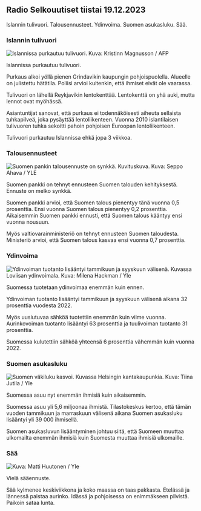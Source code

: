 ## Radio Selkouutiset tiistai 19.12.2023

Islannin tulivuori. Talousennusteet. Ydinvoima. Suomen asukasluku. Sää.

### Islannin tulivuori

![Islannissa purkautuu tulivuori. Kuva: Kristinn Magnusson / AFP](https://images.cdn.yle.fi/image/upload/c_crop,h_1395,w_2480,x_0,y_258/ar_1.7777777777777777,c_fill,g_faces,h_675,w_1200/dpr_1.0/q_auto:eco/f_auto/fl_lossy/v1702985177/39-121778965817d7552de6)

Islannissa purkautuu tulivuori.

Purkaus alkoi yöllä pienen Grindavikin kaupungin pohjoispuolella. Alueelle on julistettu hätätila. Poliisi arvioi kuitenkin, että ihmiset eivät ole vaarassa.

Tulivuori on lähellä Reykjavíkin lentokenttää. Lentokenttä on yhä auki, mutta lennot ovat myöhässä.

Asiantuntijat sanovat, että purkaus ei todennäköisesti aiheuta sellaista tuhkapilveä, joka pysäyttää lentoliikenteen. Vuonna 2010 islantilaisen tulivuoren tuhka sekoitti pahoin pohjoisen Euroopan lentoliikenteen.

Tulivuori purkautuu Islannissa ehkä jopa 3 viikkoa.

### Talousennusteet

![Suomen pankin talousennuste on synkkä. Kuvituskuva. Kuva: Seppo Ahava / YLE](https://images.cdn.yle.fi/image/upload/c_crop,h_3078,w_5472,x_0,y_265/ar_1.7777777777777777,c_fill,g_faces,h_675,w_1200/dpr_1.0/q_auto:eco/f_auto/fl_lossy/v1620756706/39-805272609ac85c66a4e)

Suomen pankki on tehnyt ennusteen Suomen talouden kehityksestä. Ennuste on melko synkkä.

Suomen pankki arvioi, että Suomen talous pienentyy tänä vuonna 0,5 prosenttia. Ensi vuonna Suomen talous pienentyy 0,2 prosenttia. Aikaisemmin Suomen pankki ennusti, että Suomen talous kääntyy ensi vuonna nousuun.

Myös valtiovarainministeriö on tehnyt ennusteen Suomen taloudesta. Ministeriö arvioi, että Suomen talous kasvaa ensi vuonna 0,7 prosenttia.

### Ydinvoima

![Ydinvoiman tuotanto lisääntyi tammikuun ja syyskuun välisenä. Kuvassa Loviisan ydinvoimala. Kuva: Milena Hackman / Yle](https://images.cdn.yle.fi/image/upload/c_crop,h_2223,w_3952,x_0,y_1998/ar_1.7777777777777777,c_fill,g_faces,h_675,w_1200/dpr_1.0/q_auto:eco/f_auto/fl_lossy/v1680247056/39-1092850642687d0260a7)

Suomessa tuotetaan ydinvoimaa enemmän kuin ennen.

Ydinvoiman tuotanto lisääntyi tammikuun ja syyskuun välisenä aikana 32 prosenttia vuodesta 2022.

Myös uusiutuvaa sähköä tuotettiin enemmän kuin viime vuonna. Aurinkovoiman tuotanto lisääntyi 63 prosenttia ja tuulivoiman tuotanto 31 prosenttia.

Suomessa kulutettiin sähköä yhteensä 6 prosenttia vähemmän kuin vuonna 2022.

### Suomen asukasluku

![Suomen väkiluku kasvoi. Kuvassa Helsingin kantakaupunkia. Kuva: Tiina Jutila / Yle](https://images.cdn.yle.fi/image/upload/c_crop,h_1080,w_1920,x_0,y_141/ar_1.7777777777777777,c_fill,g_faces,h_675,w_1200/dpr_1.0/q_auto:eco/f_auto/fl_lossy/v1584710360/39-4763715ac7277fd476a)

Suomessa asuu nyt enemmän ihmisiä kuin aikaisemmin.

Suomessa asuu yli 5,6 miljoonaa ihmistä. Tilastokeskus kertoo, että tämän vuoden tammikuun ja marraskuun välisenä aikana Suomen asukasluku lisääntyi yli 39 000 ihmisellä.

Suomen asukasluvun lisääntyminen johtuu siitä, että Suomeen muuttaa ulkomailta enemmän ihmisiä kuin Suomesta muuttaa ihmisiä ulkomaille.

### Sää

![ Kuva: Matti Huutonen / Yle](https://images.cdn.yle.fi/image/upload/c_crop,h_1080,w_1919,x_0,y_0/ar_1.7777777777777777,c_fill,g_faces,h_675,w_1200/dpr_1.0/q_auto:eco/f_auto/fl_lossy/v1702991489/39-1217895658196636bffe)

Vielä sääennuste.

Sää kylmenee keskiviikkona ja koko maassa on taas pakkasta. Etelässä ja lännessä paistaa aurinko. Idässä ja pohjoisessa on enimmäkseen pilvistä. Paikoin sataa lunta.
